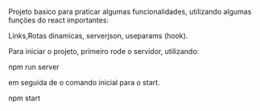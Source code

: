 Projeto basico para praticar algumas funcionalidades, utilizando algumas funções do react importantes:

Links,Rotas dinamicas, serverjson, useparams (hook). 




Para iniciar o projeto, primeiro rode o servidor, utilizando:

npm run server

em seguida de o comando inicial para o start.

npm start
